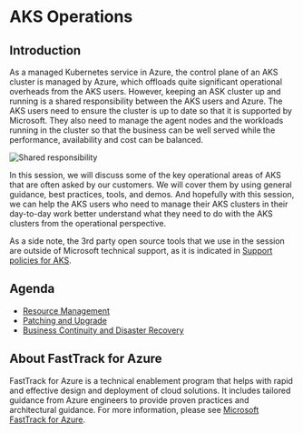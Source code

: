 # AKS Operations

## Introduction

As a managed Kubernetes service in Azure, the control plane of an AKS cluster is managed by Azure, which offloads quite significant operational overheads from the AKS users. However, keeping an ASK cluster up and running is a shared responsibility between the AKS users and Azure. The AKS users need to ensure the cluster is up to date so that it is supported by Microsoft. They also need to manage the agent nodes and the workloads running in the cluster so that the business can be well served while the performance, availability and cost can be balanced.

![Shared responsibility](https://docs.microsoft.com/azure/aks/media/concepts-clusters-workloads/control-plane-and-nodes.png)

In this session, we will discuss some of the key operational areas of AKS that are often asked by our customers. We will cover them by using general guidance, best practices, tools, and demos. And hopefully with this session, we can help the AKS users who need to manage their AKS clusters in their day-to-day work better understand what they need to do with the AKS clusters from the operational perspective.

As a side note, the 3rd party open source tools that we use in the session are outside of Microsoft technical support, as it is indicated in [Support policies for AKS](https://docs.microsoft.com/azure/aks/support-policies).

## Agenda

- [Resource Management](./articles/resource-management.md)
- [Patching and Upgrade](./articles/patching-upgrade.md)
- [Business Continuity and Disaster Recovery](./articles/bcdr.md)

## About FastTrack for Azure

FastTrack for Azure is a technical enablement program that helps with rapid and effective design and deployment of cloud solutions. It includes tailored guidance from Azure engineers to provide proven practices and architectural guidance. For more information, please see [Microsoft FastTrack for Azure](https://azure.microsoft.com/programs/azure-fasttrack/).
